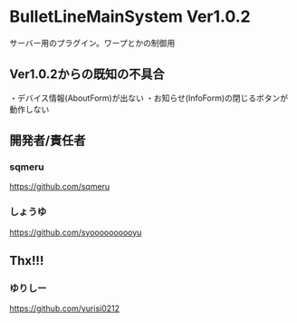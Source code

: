 # BulletLineMainSystem Ver1.0.2

サーバー用のプラグイン。ワープとかの制御用

## Ver1.0.2からの既知の不具合
・デバイス情報(AboutForm)が出ない
・お知らせ(InfoForm)の閉じるボタンが動作しない


## 開発者/責任者
### sqmeru
https://github.com/sqmeru
### しょうゆ
https://github.com/syoooooooooyu

## Thx!!!
### ゆりしー
https://github.com/yurisi0212
